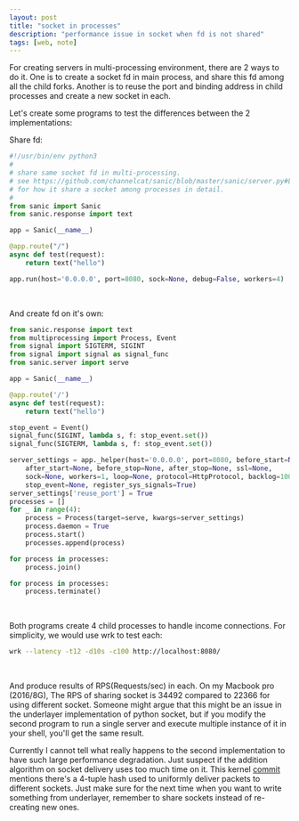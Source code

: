 ```yaml
---
layout: post
title: "socket in processes"
description: "performance issue in socket when fd is not shared"
tags: [web, note]
---
```

For creating servers in multi-processing environment, 
there are 2 ways to do it. One is to create a socket fd in main process, 
and share this fd among all the child forks. Another is to reuse the port 
and binding address in child processes and create a new socket in each.

Let's create some programs to test the differences between the 2 implementations:

Share fd:
```python
#!/usr/bin/env python3
#
# share same socket fd in multi-processing.
# see https://github.com/channelcat/sanic/blob/master/sanic/server.py#L424
# for how it share a socket among processes in detail.
#
from sanic import Sanic
from sanic.response import text

app = Sanic(__name__)

@app.route("/")
async def test(request):
    return text("hello")

app.run(host='0.0.0.0', port=8080, sock=None, debug=False, workers=4)
```
<br>

And create fd on it's own:
```python
from sanic.response import text
from multiprocessing import Process, Event
from signal import SIGTERM, SIGINT
from signal import signal as signal_func
from sanic.server import serve

app = Sanic(__name__)

@app.route('/')
async def test(request):
    return text("hello")

stop_event = Event()
signal_func(SIGINT, lambda s, f: stop_event.set())
signal_func(SIGTERM, lambda s, f: stop_event.set())

server_settings = app._helper(host='0.0.0.0', port=8080, before_start=None,
    after_start=None, before_stop=None, after_stop=None, ssl=None,
    sock=None, workers=1, loop=None, protocol=HttpProtocol, backlog=100,
    stop_event=None, register_sys_signals=True)
server_settings['reuse_port'] = True
processes = []
for _ in range(4):
    process = Process(target=serve, kwargs=server_settings)
    process.daemon = True
    process.start()
    processes.append(process)

for process in processes:
    process.join()

for process in processes:
    process.terminate()
```
<br>

Both programs create 4 child processes to handle income connections.
For simplicity, we would use wrk to test each:

```bash
wrk --latency -t12 -d10s -c100 http://localhost:8080/
```
<br>

And produce results of RPS(Requests/sec) in each. On my Macbook pro (2016/8G), The RPS of sharing socket is 34492 compared to 22366 for using different socket. Someone might argue that this might be an issue in the underlayer implementation of python socket, but if you modify the second program to run a single server and execute multiple instance of it in your shell, you'll get the same result.

Currently I cannot tell what really happens to the second implementation to have such large performance degradation. Just suspect if the addition algorithm on socket delivery uses too much time on it. This kernel [commit](http://git.kernel.org/cgit/linux/kernel/git/torvalds/linux.git/commit/?id=c617f398edd4db2b8567a28e899a88f8f574798d) mentions there's a 4-tuple hash used to uniformly deliver packets to different sockets. Just make sure for the next time when you want to write something from underlayer, remember to share sockets instead of re-creating new ones.
